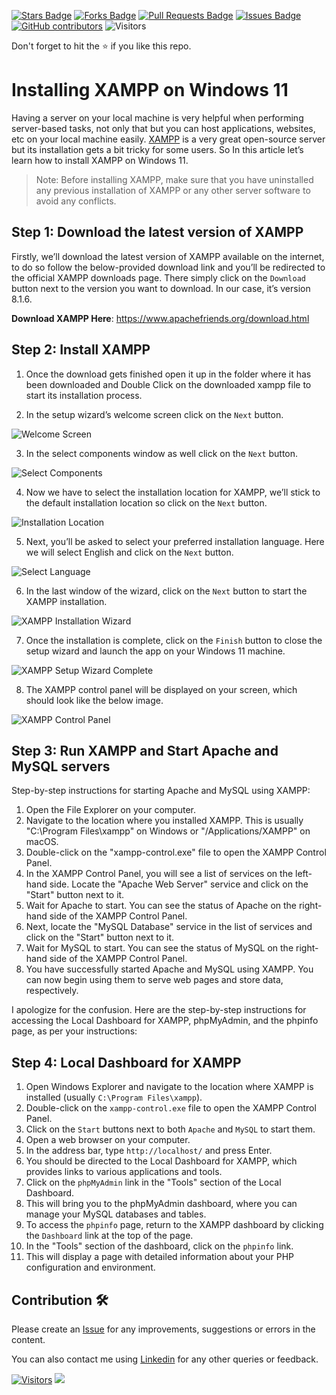 <a href="https://github.com/drshahizan/learn-php/stargazers"><img src="https://img.shields.io/github/stars/drshahizan/learn-php" alt="Stars Badge"/></a>
<a href="https://github.com/drshahizan/learn-php/network/members"><img src="https://img.shields.io/github/forks/drshahizan/learn-php" alt="Forks Badge"/></a>
<a href="https://github.com/drshahizan/learn-php/pulls"><img src="https://img.shields.io/github/issues-pr/drshahizan/learn-php" alt="Pull Requests Badge"/></a>
<a href="https://github.com/drshahizan/learn-php/issues"><img src="https://img.shields.io/github/issues/drshahizan/learn-php" alt="Issues Badge"/></a>
<a href="https://github.com/drshahizan/learn-php/graphs/contributors"><img alt="GitHub contributors" src="https://img.shields.io/github/contributors/drshahizan/learn-php?color=2b9348"></a>
![Visitors](https://api.visitorbadge.io/api/visitors?path=https%3A%2F%2Fgithub.com%2Fdrshahizan%2Flearn-php&labelColor=%23d9e3f0&countColor=%23697689&style=flat)

Don't forget to hit the :star: if you like this repo.

# Installing XAMPP on Windows 11

Having a server on your local machine is very helpful when performing server-based tasks, not only that but you can host applications, websites, etc on your local machine easily. [XAMPP](https://en.wikipedia.org/wiki/XAMPP) is a very great open-source server but its installation gets a bit tricky for some users. So In this article let’s learn how to install XAMPP on Windows 11.

> Note: Before installing XAMPP, make sure that you have uninstalled any previous installation of XAMPP or any other server software to avoid any conflicts.


## Step 1: Download the latest version of XAMPP

Firstly, we’ll download the latest version of XAMPP available on the internet, to do so follow the below-provided download link and you’ll be redirected to the official XAMPP downloads page. There simply click on the `Download` button next to the version you want to download. In our case, it’s version 8.1.6.

**Download XAMPP Here**: https://www.apachefriends.org/download.html

## Step 2: Install XAMPP

1. Once the download gets finished open it up in the folder where it has been downloaded and Double Click on the downloaded xampp file to start its installation process.

2. In the setup wizard’s welcome screen click on the `Next` button.

![Welcome Screen](https://techdecodetutorials.com/wp-content/uploads/2021/08/3_20210819_163744_0002.png?ezimgfmt=rs:770x433/rscb1/ng:webp/ngcb1)

3. In the select components window as well click on the `Next` button.

![Select Components](https://techdecodetutorials.com/wp-content/uploads/2021/08/4_20210819_163744_0003.png?ezimgfmt=rs:770x433/rscb1/ng:webp/ngcb1)

4. Now we have to select the installation location for XAMPP, we’ll stick to the default installation location so click on the `Next` button.

![Installation Location](https://techdecodetutorials.com/wp-content/uploads/2021/08/5_20210819_163744_0004.png?ezimgfmt=rs:770x433/rscb1/ng:webp/ngcb1)

5. Next, you’ll be asked to select your preferred installation language. Here we will select English and click on the `Next` button.

![Select Language](https://techdecodetutorials.com/wp-content/uploads/2021/08/6_20210819_163744_0005.png?ezimgfmt=rs:770x433/rscb1/ng:webp/ngcb1)

6. In the last window of the wizard, click on the `Next` button to start the XAMPP installation.

![XAMPP Installation Wizard](https://techdecodetutorials.com/wp-content/uploads/2021/08/7_20210819_163744_0006.png?ezimgfmt=rs:770x433/rscb1/ng:webp/ngcb1)

7. Once the installation is complete, click on the `Finish` button to close the setup wizard and launch the app on your Windows 11 machine.

![XAMPP Setup Wizard Complete](https://techdecodetutorials.com/wp-content/uploads/2021/08/8_20210819_163744_0007.png?ezimgfmt=rs:770x433/rscb1/ng:webp/ngcb1)

8. The XAMPP control panel will be displayed on your screen, which should look like the below image.

![XAMPP Control Panel](https://techdecodetutorials.com/wp-content/uploads/2021/08/0001-6300368137_20210820_175124_0000.png?ezimgfmt=rs:770x433/rscb1/ng:webp/ngcb1)

## Step 3: Run XAMPP and Start Apache and MySQL servers

Step-by-step instructions for starting Apache and MySQL using XAMPP:

1. Open the File Explorer on your computer.
2. Navigate to the location where you installed XAMPP. This is usually "C:\Program Files\xampp" on Windows or "/Applications/XAMPP" on macOS.
3. Double-click on the "xampp-control.exe" file to open the XAMPP Control Panel.
4. In the XAMPP Control Panel, you will see a list of services on the left-hand side. Locate the "Apache Web Server" service and click on the "Start" button next to it.
5. Wait for Apache to start. You can see the status of Apache on the right-hand side of the XAMPP Control Panel.
6. Next, locate the "MySQL Database" service in the list of services and click on the "Start" button next to it.
7. Wait for MySQL to start. You can see the status of MySQL on the right-hand side of the XAMPP Control Panel.
8. You have successfully started Apache and MySQL using XAMPP. You can now begin using them to serve web pages and store data, respectively.

I apologize for the confusion. Here are the step-by-step instructions for accessing the Local Dashboard for XAMPP, phpMyAdmin, and the phpinfo page, as per your instructions:

## Step 4: Local Dashboard for XAMPP

1. Open Windows Explorer and navigate to the location where XAMPP is installed (usually `C:\Program Files\xampp`).
2. Double-click on the `xampp-control.exe` file to open the XAMPP Control Panel.
3. Click on the `Start` buttons next to both `Apache` and `MySQL` to start them.
4. Open a web browser on your computer.
5. In the address bar, type `http://localhost/` and press Enter.
6. You should be directed to the Local Dashboard for XAMPP, which provides links to various applications and tools.
7. Click on the `phpMyAdmin` link in the "Tools" section of the Local Dashboard.
8. This will bring you to the phpMyAdmin dashboard, where you can manage your MySQL databases and tables.
9. To access the `phpinfo` page, return to the XAMPP dashboard by clicking the `Dashboard` link at the top of the page.
10. In the "Tools" section of the dashboard, click on the `phpinfo` link.
11. This will display a page with detailed information about your PHP configuration and environment.


## Contribution 🛠️
Please create an [Issue](https://github.com/drshahizan/learn-php/issues) for any improvements, suggestions or errors in the content.

You can also contact me using [Linkedin](https://www.linkedin.com/in/drshahizan/) for any other queries or feedback.

[![Visitors](https://api.visitorbadge.io/api/visitors?path=https%3A%2F%2Fgithub.com%2Fdrshahizan&labelColor=%23697689&countColor=%23555555&style=plastic)](https://visitorbadge.io/status?path=https%3A%2F%2Fgithub.com%2Fdrshahizan)
![](https://hit.yhype.me/github/profile?user_id=81284918)

